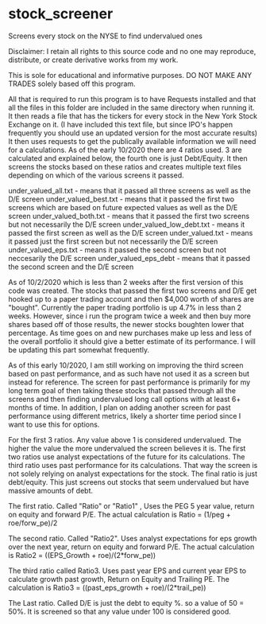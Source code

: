 # stock_screener
Screens every stock on the NYSE to find undervalued ones

Disclaimer:
  I retain all rights to this source code and no one may reproduce, distribute, or create derivative works from my work.
  
  This is sole for educational and informative purposes. DO NOT MAKE ANY TRADES solely based off this program.


All that is required to run this program is to have Requests installed and that all the files in this folder are included in the same directory when running it. It then
reads a file that has the tickers for every stock in the New York Stock Exchange on it. (I have included this text file, but since IPO's happen frequently you should 
use an updated version for the most accurate results) It then uses requests to get the publically available information we will need for a calculations. As of the early 
10/2020 there are 4 ratios used. 3 are calculated and explained below, the fourth one is just Debt/Equity. It then screens the stocks based on these ratios and creates
multiple text files depending on which of the various screens it passed.

under_valued_all.txt - means that it passed all three screens as well as the D/E screen
under_valued_best.txt  - means that it passed the first two screens which are based on future expected values as well as the D/E screen
under_valued_both.txt - means that it passed the first two screens but not necessarily the D/E screen
under_valued_low_debt.txt  - means it passed the first screen as well as the D/E screen
under_valued.txt  - means it passed just the first screen but not necessarily the D/E screen
under_valued_eps.txt - means it passed the second screen but not neccesarily the D/E screen
under_valued_eps_debt - means that it passed the second screen and the D/E screen

As of 10/2/2020 which is less than 2 weeks after the first version of this code was created. The stocks that passed the first two screens and D/E get hooked up to a 
paper trading account and then $4,000 worth of shares are "bought". Currently the paper trading portfolio is up 4.7% in less than 2 weeks. However, since i run the 
program twice a week and then buy more shares based off of those results, the newer stocks boughten lower that percentage. As time goes on and new purchases make up
less and less of the overall portfolio it should give a better estimate of its performance. I will be updating this part somewhat frequently.

As of this early 10/2020, I am still working on improving the third screen based on past performance, 
and as such have not used it as a screen but instead for reference. The screen for past performance is primarily for my long term goal of then taking these
stocks that passed through all the screens and then finding undervalued long call options with at least 6+ months of time. In addition, I plan on adding another
screen for past performance using different metrics, likely a shorter time period since I want to use this for options.

For the first 3 ratios. Any value above 1 is considered undervalued. The higher the value the more undervalued the screen believes it is. 
The first two ratios use analyst expectations of the future for its calculations. The third ratio uses past performance for its calculations. 
That way the screen is not solely relying on analyst expectations for the stock. The final ratio is just debt/equity. This just screens out stocks that
seem undervalued but have massive amounts of debt. 

The first ratio. Called "Ratio" or "Ratio1" , Uses the PEG 5 year value, return on equity and forward P/E. 
The actual calculation is 
Ratio = (1/peg + roe/forw_pe)/2

The second ratio. Called "Ratio2". Uses analyst expectations for eps growth over the next year, return on equity and forward P/E. 
The actual calculation is
Ratio2 = ((EPS_Growth + roe)/(2*forw_pe))

The third ratio called Ratio3. Uses past year EPS and current year EPS to calculate growth past growth, Return on Equity and Trailing PE. 
The calculation is
Ratio3 = ((past_eps_growth + roe)/(2*trail_pe))

The Last ratio. Called D/E is just the debt to equity %. so a value of 50 = 50%. It is screened so that any value under 100 is considered good. 
